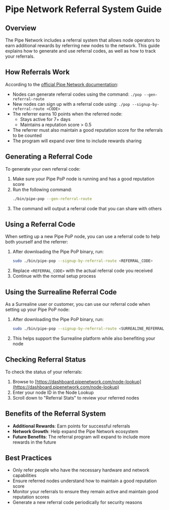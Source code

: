 # Pipe Network Referral System Guide

## Overview

The Pipe Network includes a referral system that allows node operators to earn additional rewards by referring new nodes to the network. This guide explains how to generate and use referral codes, as well as how to track your referrals.

## How Referrals Work

According to the [official Pipe Network documentation](https://docs.pipe.network/devnet-2):

- Nodes can generate referral codes using the command: `./pop --gen-referral-route`
- New nodes can sign up with a referral code using: `./pop --signup-by-referral-route <CODE>`
- The referrer earns 10 points when the referred node:
  - Stays active for 7+ days
  - Maintains a reputation score > 0.5
- The referrer must also maintain a good reputation score for the referrals to be counted
- The program will expand over time to include rewards sharing

## Generating a Referral Code

To generate your own referral code:

1. Make sure your Pipe PoP node is running and has a good reputation score
2. Run the following command:
   ```bash
   ./bin/pipe-pop --gen-referral-route
   ```
3. The command will output a referral code that you can share with others

## Using a Referral Code

When setting up a new Pipe PoP node, you can use a referral code to help both yourself and the referrer:

1. After downloading the Pipe PoP binary, run:
   ```bash
   sudo ./bin/pipe-pop --signup-by-referral-route <REFERRAL_CODE>
   ```
2. Replace `<REFERRAL_CODE>` with the actual referral code you received
3. Continue with the normal setup process

## Using the Surrealine Referral Code

As a Surrealine user or customer, you can use our referral code when setting up your Pipe PoP node:

1. After downloading the Pipe PoP binary, run:
   ```bash
   sudo ./bin/pipe-pop --signup-by-referral-route <SURREALINE_REFERRAL_CODE>
   ```
2. This helps support the Surrealine platform while also benefiting your node

## Checking Referral Status

To check the status of your referrals:

1. Browse to [https://dashboard.pipenetwork.com/node-lookup](https://dashboard.pipenetwork.com/node-lookup)
2. Enter your node ID in the Node Lookup
3. Scroll down to "Referral Stats" to review your referred nodes

## Benefits of the Referral System

- **Additional Rewards**: Earn points for successful referrals
- **Network Growth**: Help expand the Pipe Network ecosystem
- **Future Benefits**: The referral program will expand to include more rewards in the future

## Best Practices

- Only refer people who have the necessary hardware and network capabilities
- Ensure referred nodes understand how to maintain a good reputation score
- Monitor your referrals to ensure they remain active and maintain good reputation scores
- Generate a new referral code periodically for security reasons 